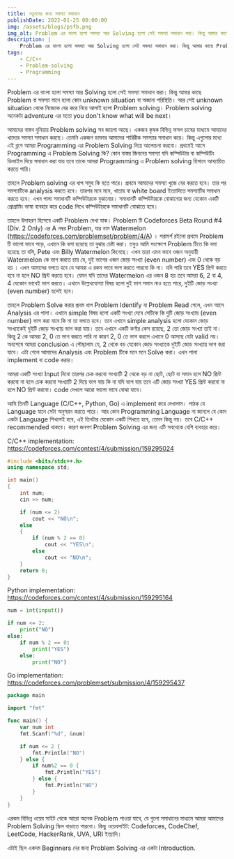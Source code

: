 ```yaml
---
title: নতুনদের জন্য সমস্যা সমাধান
publishDate: 2022-01-25 00:00:00
img: /assets/blogs/psfb.png
img_alt: Problem এর বাংলা হলো সমস্যা আর Solving হলো সেই সমস্যা সমাধান করা। কিন্তু আমার কাছে Problem বা সমস্যা মানে হলো কোন unknown situation বা অজানা পরিস্থিতি
description: |
    Problem এর বাংলা হলো সমস্যা আর Solving হলো সেই সমস্যা সমাধান করা। কিন্তু আমার কাছে Problem বা সমস্যা মানে হলো কোন unknown situation বা অজানা পরিস্থিতি
tags:
    - C/C++
    - Problem-solving
    - Programming
---
```


Problem এর বাংলা হলো সমস্যা আর Solving হলো সেই সমস্যা সমাধান করা। কিন্তু আমার কাছে Problem বা সমস্যা মানে হলো কোন unknown situation বা অজানা পরিস্থিতি। আর সেই unknown situation থেকে নিজেকে বের করে নিয়ে আসাই হলো Problem solving। Problem solving অনেকটা adventure এর মতো you don't know what will be next।

আমাদের বাস্তব দুনিয়ায় Problem solving সব জায়গা আছে। একজন কৃষক বিভিন্ন ফসল চাষের মাধ্যমে আমাদের খাদ্যের সমস্যা সমাধান করছে। তেমনি একজন ডাক্তার আমাদের শারিরীক সমস্যার সমাধান করে। কিন্তু এগুলোর মধ্যে এই ব্লগে আমরা Programming এর Problem Solving নিয়ে আলোচনা করবো। প্রথমেই আসে Programming এ Problem Solving কি? কোন বাস্তর জিবনের সমস্যা যদি কম্পিউটার বা কম্পিউটিং ডিভাইস দিয়ে সমাধান করা যায় তবে তাকে আমরা Programming এ Problem solving হিসাবে আখ্যায়িত করতে পারি।

তাহলে Problem solving এর ধাপ সমুহ কি হতে পারে। প্রথমে আমাদের সমস্যা খুজে বের করতে হবে। তার পর সমস্যাটিকে analysis করতে হবে। তারপর মনে মনে, খাতায় বা white board ইত্যাদিতে সমস্যাটির সমাধান করতে হবে। এখন পালা সমাধানটি কম্পিউটারকে বুঝানোর। সমাধানটি কম্পিউটারকে বোঝানোর জন্য যেকোন একটি প্রোগ্রামিং ভাষা ব্যবহার করে code লিখে কম্পিউটারকে সমাধানটি বোঝাতে হবে।

তাহলে উদাহরণ হিসেবে একটি Problem দেখা যাক। Problem টি Codeforces Beta Round #4 (Div. 2 Only) এর A নম্বর Problem, যার নাম Watermelon (https://codeforces.com/problemset/problem/4/A) । পরামর্শ রইলো প্রথমে Problem টি ভালো ভাবে পড়ে, এখানে কি বলা হয়েছে তা বুঝার চেষ্টা করা। তবুও আমি সংক্ষেপে Problem টিতে কি বলা হয়েছে তা বলি, Pete এবং Billy Watermelon কিনেছে। এখন তারা এমন ভাবে ওজন অনুযায়ী Watermelon কে ভাগ করতে চায় যে, দুই ভাগের ওজন জোড় সংখ্যা (even number) এবং 0 থেকে বড় হয় । এখন আমাদের বলতে হবে যে আমরা এ রকম ভাবে ভাগ করতে পারবো কি না। যদি পারি তবে YES প্রিন্ট করতে হবে না হলে NO প্রিন্ট করতে হবে। যেমন যদি তাদের Watermelon এর ওজন 8 হয় তবে আমরা 6, 2 বা 4, 4 যেকোন ভাবেই ভাগ করতে। এখানে উল্লেখযোগ্যা বিষয় হলো দুই ভাগ সমান নাও হতে পারে, দুইটি জোড় সংখ্যা (even number) হলেই হবে।

তাহলে Problem Solve করার প্রথম ধাপ Problem Identify বা Problem Read গেলে, এখন আসে Analysis এর পালা। এখানে simple বিষয় হলো একটি সংখ্যা দেবে সেটিকে কি দুটি জোড় সংখ্যায় (even number) ভাগ করা যাবে কি না তা বলতে হবে। তবে এখানে simple analysis হলো যেকােন জোড় সংখ্যাকেই দুইটি জোড় সংখ্যায় ভাগ করা যায়। তবে এখানে একটি কর্ণার কেস রয়েছে, 2 তো জোড় সংখ্যা তাই না। কিন্তু 2 কে আমরা 2, 0 তে ভাগ করতে পারি না কারণ 2, 0 তে ভাগ করলে এখানে 0 আসছে যেটা valid নয়। অবশেষে আমরা conclusion এ পৌছালাম যে, 2 থেকে বড় যেকোন জোড় সংখ্যাকে দুইটি জোড় সংখ্যায় ভাগ করা যাবে। এটা গেলে আমাদের Analysis এবং Problem টিকে মনে মনে Solve করা। এখন পালা implement বা code করার।

আমরা একটি সংখ্যা Input নিবো তারপর চেক করবো সংখ্যাটি 2 থেকে বড় না ছোট, ছোট বা সমান হলে NO প্রিন্ট করবো না হলে চেক করবো সংখ্যাটি 2 দিয়ে ভাগ যায় কি না যদি ভাগ যায় তবে এটি জোড় সংখ্যা YES প্রিন্ট করবো না হলে NO প্রিন্ট করবো। code দেখলে আরো ভালো ভাবে বোঝা যাবে।

আমি তিনটি Language (‌C/C++, Python, Go) এ implement করে দেখালাম। পাঠক যে Language যানে সেটা অনুসরন করতে পারে। আর কােন Programming Language না জানলে যে কােন একটা Language শিখলেই হবে, এই তিনটার যেকোন একটি শিখতে হবে, তেমন কিন্তু নয়। তবে C/C++ recommended থাকবে। কারণ জনগণ Problem Solving এর জন্য এটি সবথেকে বেশি ব্যবহার করে।

C/C++ implementation: https://codeforces.com/contest/4/submission/159295024

```c++
#include <bits/stdc++.h>
using namespace std;

int main()
{
	int num;
	cin >> num;

	if (num <= 2)
		cout << "NO\n";
	else
	{
		if (num % 2 == 0)
			cout << "YES\n";
		else
			cout << "NO\n";
	}
	return 0;
}
```

Python implementation: https://codeforces.com/contest/4/submission/159295164

```py
num = int(input())

if num <= 2:
	print("NO")
else:
	if num % 2 == 0:
		print("YES")
	else:
		print("NO")
```

Go implementation: https://codeforces.com/problemset/submission/4/159295437

```go
package main

import "fmt"

func main() {
	var num int
	fmt.Scanf("%d", &num)

	if num <= 2 {
		fmt.Println("NO")
	} else {
		if num%2 == 0 {
			fmt.Println("YES")
		} else {
			fmt.Println("NO")
		}
	}
}
```

এরকম বিভিন্ন ওয়েব সাইট থেকে আরো অনেক Problem পাওয়া যাবে, যে গুলো সমাধানের মাধ্যমে আমরা আমাদের Problem Solving স্কিল বাড়াতে পারবো। কিছু ওয়েবসাইট: Codeforces, CodeChef, LeetCode, HackerRank, UVA, URI ইত্যাদি।

এটাই ছিল একদম Beginners দের জন্য Problem Solving এর একটা Introduction.
